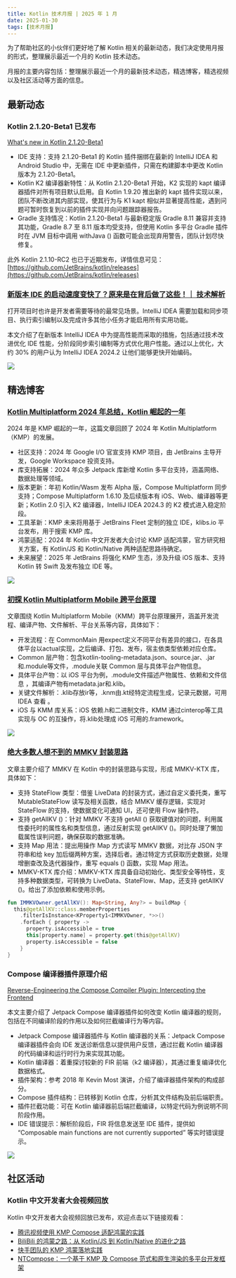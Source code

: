 ```yaml
---
title: Kotlin 技术月报 | 2025 年 1 月
date: 2025-01-30
tags: [技术月报]
---
```


为了帮助社区的小伙伴们更好地了解 Kotlin 相关的最新动态，我们决定使用月报的形式，整理展示最近一个月的 Kotlin 技术动态。

月报的主要内容包括：整理展示最近一个月的最新技术动态，精选博客，精选视频以及社区活动等方面的信息。

## 最新动态
### Kotlin 2.1.20-Beta1 已发布
[What's new in Kotlin 2.1.20-Beta1](https://kotlinlang.org/docs/whatsnew-eap.html)

- IDE 支持：支持 2.1.20-Beta1 的 Kotlin 插件捆绑在最新的 IntelliJ IDEA 和 Android Studio 中，无需在 IDE 中更新插件，只需在构建脚本中更改 Kotlin 版本为 2.1.20-Beta1。
- Kotlin K2 编译器新特性：从 Kotlin 2.1.20-Beta1 开始，K2 实现的 kapt 编译器插件对所有项目默认启用。自 Kotlin 1.9.20 推出新的 kapt 插件实现以来，团队不断改进其内部实现，使其行为与 K1 kapt 相似并显著提高性能，遇到问题可暂时恢复到以前的插件实现并向问题跟踪器报告。
- Gradle 支持情况：Kotlin 2.1.20-Beta1 与最新稳定版 Gradle 8.11 兼容并支持其功能，Gradle 8.7 至 8.11 版本均受支持，但使用 Kotlin 多平台 Gradle 插件时在 JVM 目标中调用 withJava () 函数可能会出现弃用警告，团队计划尽快修复。

此外 Kotlin 2.1.10-RC2 也已于近期发布，详情信息可见：[https://github.com/JetBrains/kotlin/releases](https://github.com/JetBrains/kotlin/releases)

### [新版本 IDE 的启动速度变快了？原来是在背后做了这些！｜ 技术解析](https://mp.weixin.qq.com/s/GUcWyTW3De5oC0Txy4_gkg)
打开项目时也许是开发者需要等待的最常见场景。IntelliJ IDEA 需要加载和同步项目、执行索引编制以及完成许多其他小任务才能启用所有实用功能。

本文介绍了在新版本 IntelliJ IDEA 中为提高性能而采取的措施，包括通过技术改进优化 IDE 性能，分阶段同步索引编制等方式优化用户性能。通过以上优化，大约 30% 的用户认为 IntelliJ IDEA 2024.2 让他们能够更快开始编码。

![](https://raw.gitmirror.com/RicardoJiang/resource/refs/heads/main/2025/january/p11.webp)

## 精选博客
### [Kotlin Multiplatform 2024 年总结，Kotlin 崛起的一年](https://mp.weixin.qq.com/s/C6iXWvcOySPYVAE9QaFxYg)
2024 年是 KMP 崛起的一年，这篇文章回顾了 2024 年 Kotlin Multiplatform（KMP）的发展。

- 社区支持：2024 年 Google I/O 官宣支持 KMP 项目，由 JetBrains 主导开发，Google Workspace 投资支持。
- 库支持拓展：2024 年众多 Jetpack 库新增 Kotlin 多平台支持，涵盖网络、数据处理等领域。
- 版本更新：年初 Kotlin/Wasm 发布 Alpha 版，Compose Multiplatform 同步支持；Compose Multiplatform 1.6.10 及后续版本有 iOS、Web、编译器等更新；Kotlin 2.0 引入 K2 编译器，IntelliJ IDEA 2024.3 的 K2 模式进入稳定阶段。
- 工具革新：KMP 未来将用基于 JetBrains Fleet 定制的独立 IDE，klibs.io 平台发布，用于搜索 KMP 库。
- 鸿蒙适配：2024 年 Kotlin 中文开发者大会讨论 KMP 适配鸿蒙，官方研究相关方案，有 Kotlin/JS 和 Kotlin/Native 两种适配思路待确定。
- 未来展望：2025 年 JetBrains 将强化 KMP 生态，涉及升级 iOS 版本、支持 Kotlin 转 Swift 及发布独立 IDE 等。

![](https://raw.gitmirror.com/RicardoJiang/resource/refs/heads/main/2025/january/p4.webp)

### [初探 Kotlin Multiplatform Mobile 跨平台原理](https://juejin.cn/post/7214412608400212028)
文章围绕 Kotlin Multiplatform Mobile（KMM）跨平台原理展开，涵盖开发流程、编译产物、文件解析、平台关系等内容，具体如下：

- 开发流程：在 CommonMain 用expect定义不同平台有差异的接口，在各具体平台以actual实现，之后编译、打包、发布，宿主依类型依赖对应仓库。
- Common 层产物：包含kotlin-tooling-metadata.json、source.jar、.jar和.module等文件，.module关联 Common 层与具体平台产物信息。
- 具体平台产物：以 iOS 平台为例，.module文件描述产物属性、依赖和文件信息 ，其编译产物有metadata.jar和.klib。
- 关键文件解析：.klib存放ir等，.knm由.kt经特定流程生成，记录元数据，可用 IDEA 查看 。
- iOS 与 KMM 库关系：iOS 依赖.h和二进制文件，KMM 通过cinterop等工具实现与 OC 的互操作，将.klib处理成 iOS 可用的.framework。

![](https://raw.gitmirror.com/RicardoJiang/resource/refs/heads/main/2025/january/p5.webp)

### [绝大多数人想不到的 MMKV 封装思路](https://juejin.cn/post/7444856714337681459)
文章主要介绍了 MMKV 在 Kotlin 中的封装思路与实现，形成 MMKV-KTX 库，具体如下：

- 支持 StateFlow 类型：借鉴 LiveData 的封装方式，通过自定义委托类，重写 MutableStateFlow 读写及相关函数，结合 MMKV 缓存逻辑，实现对 StateFlow 的支持，使数据变化可通知 UI，还可使用 Flow 操作符。
- 支持 getAllKV ()：针对 MMKV 不支持 getAll () 获取键值对的问题，利用属性委托时的属性名和类型信息，通过反射实现 getAllKV ()。同时处理了懒加载属性误判问题，确保获取的数据准确。
- 支持 Map 用法：提出用操作 Map 方式读写 MMKV 数据，对比存 JSON 字符串和给 key 加后缀两种方案，选择后者。通过特定方式获取历史数据，处理增删查改及迭代器操作，重写 equals () 函数，实现 Map 用法。
- MMKV-KTX 库介绍：MMKV-KTX 库具备自动初始化、类型安全等特性，支持多种数据类型，可转换为 LiveData、StateFlow、Map，还支持 getAllKV ()。给出了添加依赖和使用示例。

```kotlin
fun IMMKVOwner.getAllKV(): Map<String, Any?> = buildMap {
  this@getAllKV::class.memberProperties
    .filterIsInstance<KProperty1<IMMKVOwner, *>>()
    .forEach { property ->
      property.isAccessible = true
      this[property.name] = property.get(this@getAllKV)
      property.isAccessible = false
    }
}
```

### Compose 编译器插件原理介绍
[Reverse-Engineering the Compose Compiler Plugin: Intercepting the Frontend](https://hinchman-amanda.medium.com/reverse-engineering-the-compose-compiler-plugin-intercepting-the-frontend-657162893b11)

本文主要介绍了 Jetpack Compose 编译器插件如何改变 Kotlin 编译器的规则，包括在不同编译阶段的作用以及如何拦截编译行为等内容。

- Jetpack Compose 编译器插件与 Kotlin 编译器的关系：Jetpack Compose 编译器插件会向 IDE 发送诊断信息以提供用户反馈，通过拦截 Kotlin 编译器的代码编译和运行时行为来实现其功能。
- Kotlin 编译器：着重探讨较新的 FIR 前端（k2 编译器），其通过重复编译优化数据格式。
- 插件架构：参考 2018 年 Kevin Most 演讲，介绍了编译器插件架构的构成部分。
- Compose 插件结构：已转移到 Kotlin 仓库，分析其文件结构及前后端职责。
- 插件拦截功能：可在 Kotlin 编译器前后端拦截编译，以特定代码为例说明不同阶段作用。
- IDE 错误提示：解析阶段后，FIR 将信息发送至 IDE 插件，提供如 “Composable main functions are not currently supported” 等实时错误提示。

![](https://raw.gitmirror.com/RicardoJiang/resource/refs/heads/main/2025/january/p6.webp)

## 社区活动
### Kotlin 中文开发者大会视频回放
Kotlin 中文开发者大会视频回放已发布，欢迎点击以下链接观看：

- [腾讯视频使用 KMP Compose 适配鸿蒙的实践](https://www.bilibili.com/video/BV1ntcJeJEBb/)
- [BiliBili 的鸿蒙之路：从 Kotlin/JS 到 Kotlin/Native 的进化之路](https://www.bilibili.com/video/BV1ntcJeJEsF/)
- [快手团队的 KMP 鸿蒙落地实践](https://www.bilibili.com/video/BV1ntcJeJEYd/)
- [NTCompose：一个基于 KMP 及 Compose 范式和原生渲染的多平台开发框架](https://www.bilibili.com/video/BV1JtcJeJEoQ/)
